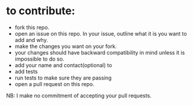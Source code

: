 # to contribute:            

- fork this repo.
- open an issue on this repo. In your issue, outline what it is you want to add and why.
- make the changes you want on your fork.
- your changes should have backward compatibility in mind unless it is impossible to do so.
- add your name and contact(optional) to 
- add tests
- run tests to make sure they are passing
- open a pull request on this repo.               

NB: I make no commitment of accepting your pull requests.
